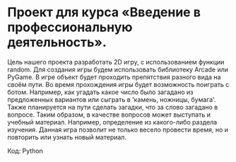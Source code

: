 # Проект для курса «Введение в профессиональную деятельность».

Цель нашего проекта разработать 2D игру, c использованием функции random. Для создания игры будем использовать библиотеку Arcade или PyGame. В игре объект будет проходить препятствия разного вида на своём пути. Во время прохождения игры будет возможность поиграть с ботом. Например, как угадать какое число было загадано из предложенных вариантов или сыграть в 'камень, ножницы, бумага'. Также планируется на пути сделать загадки, что за слово загадано в вопросе. Таким образом, в качестве вопросов может выступать и учебный материал. Например, определение из какого-либо раздела изучения. Данная игра позволит не только весело провести время, но и повторить или узнать новый материал.

Код: Python
